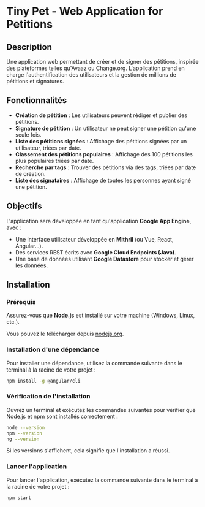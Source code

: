 # Tiny Pet - Web Application for Petitions

## Description
Une application web permettant de créer et de signer des pétitions, inspirée des plateformes telles qu'Avaaz ou Change.org. L'application prend en charge l'authentification des utilisateurs et la gestion de millions de pétitions et signatures.

## Fonctionnalités
- **Création de pétition** : Les utilisateurs peuvent rédiger et publier des pétitions.
- **Signature de pétition** : Un utilisateur ne peut signer une pétition qu'une seule fois.
- **Liste des pétitions signées** : Affichage des pétitions signées par un utilisateur, triées par date.
- **Classement des pétitions populaires** : Affichage des 100 pétitions les plus populaires triées par date.
- **Recherche par tags** : Trouver des pétitions via des tags, triées par date de création.
- **Liste des signataires** : Affichage de toutes les personnes ayant signé une pétition.

## Objectifs
L'application sera développée en tant qu'application **Google App Engine**, avec :
- Une interface utilisateur développée en **Mithril** (ou Vue, React, Angular…).
- Des services REST écrits avec **Google Cloud Endpoints (Java)**.
- Une base de données utilisant **Google Datastore** pour stocker et gérer les données.

## Installation

### Prérequis
Assurez-vous que **Node.js** est installé sur votre machine (Windows, Linux, etc.).

Vous pouvez le télécharger depuis [nodejs.org](https://nodejs.org/).

### Installation d'une dépendance

Pour installer une dépendance, utilisez la commande suivante dans le terminal à la racine de votre projet :

```bash
npm install -g @angular/cli
```

### Vérification de l'installation
Ouvrez un terminal et exécutez les commandes suivantes pour vérifier que Node.js et npm sont installés correctement :

```bash
node --version
npm --version
ng --version
```

Si les versions s'affichent, cela signifie que l'installation a réussi.

### Lancer l'application

Pour lancer l'application, exécutez la commande suivante dans le terminal à la racine de votre projet :

```bash
npm start
```
